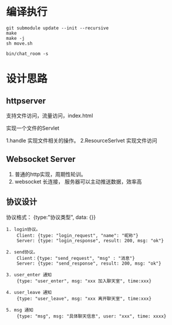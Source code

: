 # 编译执行
```
git submodule update --init --recursive
make
make -j
sh move.sh

bin/chat_room -s
```

# 设计思路
## httpserver

支持文件访问，流量访问，index.html

实现一个文件的Servlet

1.handle 实现文件相关的操作。
2.ResourceSerlvet 实现文件访问

## Websocket Server
1. 普通的http实现，周期性轮训。
2. websocket 长连接， 服务器可以主动推送数据，效率高

## 协议设计
协议格式： {type:"协议类型", data: {}}
```
1. login协议。 
    Client: {type: "login_request", "name": "昵称"}
    Server: {type: "login_response", result: 200, msg: "ok"}
    
2. send协议。
    Client：{type: "send_request", "msg" : "消息"}
    Server: {type: "send_response", result: 200, msg: "ok"}
    
3. user_enter 通知
    {type: "user_enter", msg: "xxx 加入聊天室", time:xxx}
    
4. user_leave 通知
    {type: "user_leave", msg: "xxx 离开聊天室", time:xxx}
    
5. msg 通知
    {type: "msg", msg: "具体聊天信息", user: "xxx", time: xxxx}
```
